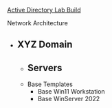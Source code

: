 [Active Directory Lab Build](https://www.youtube.com/playlist?list=PL1H1sBF1VAKVoU6Q2u7BBGPsnkn-rajlp)

Network Architecture 
- XYZ Domain 
	- 
	- Servers
		- 
	- Base Templates
		- Base Win11 Workstation
		- Base WinServer 2022
		